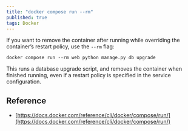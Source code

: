 ```yaml
---
title: "docker compose run --rm"
published: true
tags: Docker
---
```


If you want to remove the container after running while overriding the container’s restart policy, use the `--rm` flag:

```shell
docker compose run --rm web python manage.py db upgrade
```

This runs a database upgrade script, and removes the container when finished running, even if a restart policy is
specified in the service configuration.

## Reference

- [https://docs.docker.com/reference/cli/docker/compose/run/](https://docs.docker.com/reference/cli/docker/compose/run/)